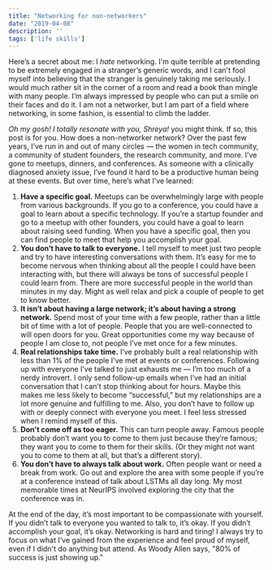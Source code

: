```yaml
---
title: "Networking for non-networkers"
date: "2019-04-08"
description: ''
tags: ['life skills']
---
```



Here’s a secret about me: I *hate* networking. I'm quite terrible at pretending to be extremely engaged in a stranger’s generic words, and I can't fool myself into believing that the stranger is genuinely taking me seriously. I would much rather sit in the corner of a room and read a book than mingle with many people. I’m always impressed by people who can put a smile on their faces and do it. I am not a networker, but I am part of a field where networking, in some fashion, is essential to climb the ladder.

*Oh my gosh! I totally resonate with you, Shreya!* you might think. If so, this post is for you. How does a non-networker network? Over the past few years, I’ve run in and out of many circles — the women in tech community, a community of student founders, the research community, and more. I’ve gone to meetups, dinners, and conferences. As someone with a clinically diagnosed anxiety issue, I’ve found it hard to be a productive human being at these events. But over time, here’s what I’ve learned:

1. **Have a specific goal.** Meetups can be overwhelmingly large with people from various backgrounds. If you go to a conference, you could have a goal to learn about a specific technology. If you’re a startup founder and go to a meetup with other founders, you could have a goal to learn about raising seed funding. When you have a specific goal, then you can find people to meet that help you accomplish your goal. 
2. **You don’t have to talk to everyone.** I tell myself to meet just two people and try to have interesting conversations with them. It’s easy for me to become nervous when thinking about all the people I could have been interacting with, but there will always be tons of successful people I could learn from. There are more successful people in the world than minutes in my day. Might as well relax and pick a couple of people to get to know better. 
3. **It isn’t about having a large network; it’s about having a strong network.**  Spend most of your time with a few people, rather than a little bit of time with a lot of people. People that you are well-connected to will open doors for you. Great opportunities come my way because of people I am close to, not people I’ve met once for a few minutes.
4. **Real relationships take time.** I’ve probably built a real relationship with less than 1% of the people I've met at events or conferences. Following up with everyone I’ve talked to just exhausts me — I’m too much of a nerdy introvert. I only send follow-up emails when I’ve had an initial conversation that I can’t stop thinking about for hours. Maybe this makes me less likely to become “successful,” but my relationships are a lot more genuine and fulfilling to me. Also, you don’t have to follow up with or deeply connect with everyone you meet. I feel less stressed when I remind myself of this.
5. **Don't come off as too eager.** This can turn people away. Famous people probably don’t want you to come to them just because they’re famous; they want you to come to them for their skills. (Or they might not want you to come to them at all, but that’s a different story).
6. **You don’t have to always talk about work.** Often people want or need a break from work. Go out and explore the area with some people if you’re at a conference instead of talk about LSTMs all day long. My most memorable times at NeurIPS involved exploring the city that the conference was in.

At the end of the day, it’s most important to be compassionate with yourself. If you didn’t talk to everyone you wanted to talk to, it’s okay. If you didn’t accomplish your goal, it’s okay. Networking is hard and tiring! I always try to focus on what I’ve gained from the experience and feel proud of myself, even if I didn't do anything but attend. As Woody Allen says, "80% of success is just showing up."